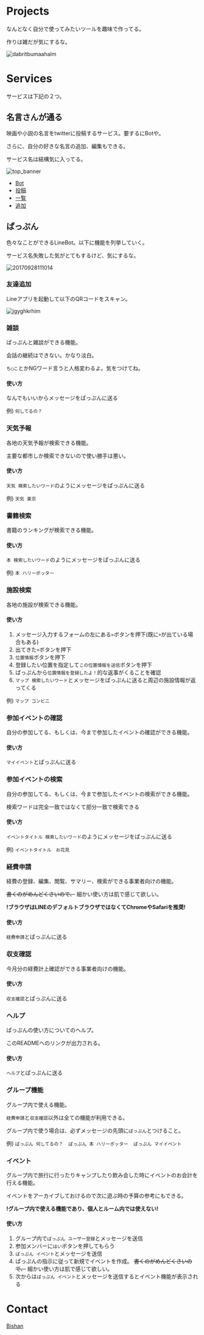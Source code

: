 # Projects
なんとなく自分で使ってみたいツールを趣味で作ってる。

作りは雑だが気にするな。

![dabritbumaahalm](https://user-images.githubusercontent.com/34331230/45134105-bc4a4580-b1d3-11e8-8c81-9f535de68397.jpg)


# Services

サービスは下記の２つ。

## 名言さんが通る
映画や小説の名言をtwitterに投稿するサービス。要するにBotや。

さらに、自分の好きな名言の追加、編集もできる。

サービス名は結構気に入ってる。

![top_banner](https://user-images.githubusercontent.com/34331230/45134466-a473c100-b1d5-11e8-971b-19df6622fab8.jpg)

- [Bot](https://twitter.com/meigensanBot)
- [投稿](https://pappen.herokuapp.com/)
- [一覧](https://pappen.herokuapp.com/maxims/new)
- [追加](https://pappen.herokuapp.com/maxims)

## ぱっぷん
色々なことができるLineBot。以下に機能を列挙していく。

サービス名失敗した気がとてもするけど、気にするな。

![20170928111014](https://user-images.githubusercontent.com/34331230/45134407-5fe82580-b1d5-11e8-9833-3f7b212e13ce.jpg)

### 友達追加
Lineアプリを起動して以下のQRコードをスキャン。

![jgyghkrhim](https://user-images.githubusercontent.com/34331230/45133814-3679ca80-b1d2-11e8-8766-d8d4b77ddf6d.png)

### 雑談
ぱっぷんと雑談ができる機能。

会話の継続はできない。かなり淡白。

`ち◯こ`とかNGワード言うと人格変わるよ。気をつけてね。

#### 使い方
なんでもいいからメッセージをぱっぷんに送る

例) `何してるの？`

### 天気予報
各地の天気予報が検索できる機能。

主要な都市しか検索できないので使い勝手は悪い。

#### 使い方
`天気 検索したいワード`のようにメッセージをぱっぷんに送る

例) `天気 東京`

### 書籍検索
書籍のランキングが検索できる機能。

#### 使い方
`本 検索したいワード`のようにメッセージをぱっぷんに送る

例) `本 ハリーポッター`

### 施設検索
各地の施設が検索できる機能。

#### 使い方
1. メッセージ入力するフォームの左にある`>`ボタンを押下(既に`+`が出ている場合もある)
2. 出てきた`+`ボタンを押下
3. `位置情報`ボタンを押下
4. 登録したい位置を指定して`この位置情報を送信`ボタンを押下
5. ぱっぷんから`位置情報を登録したよ！`的な返事がくることを確認
6. `マップ 検索したいワード`とメッセージをぱっぷんに送ると周辺の施設情報が返ってくる

例) `マップ コンビニ`

### 参加イベントの確認
自分の参加してる、もしくは、今まで参加したイベントの確認ができる機能。

#### 使い方
`マイイベント`とぱっぷんに送る

### 参加イベントの検索
自分の参加してる、もしくは、今まで参加したイベントの検索ができる機能。

検索ワードは完全一致ではなくて部分一致で検索できる

#### 使い方
`イベントタイトル 検索したいワード`のようにメッセージをぱっぷんに送る

例) `イベントタイトル　お花見`

### 経費申請
経費の登録、編集、閲覧、サマリー、検索ができる事業者向けの機能。

~~書くのがめんどくさいので、~~ 細かい使い方は肌で感じて欲しい。

**!ブラウザはLINEのデフォルトブラウザではなくてChromeやSafariを推奨!**

#### 使い方
`経費申請`とぱっぷんに送る

### 収支確認
今月分の経費計上確認ができる事業者向けの機能。

#### 使い方
`収支確認`とぱっぷんに送る

### ヘルプ
ぱっぷんの使い方についてのヘルプ。

このREADMEへのリンクが出力される。

#### 使い方
`ヘルプ`とぱっぷんに送る

### グループ機能
グループ内で使える機能。

`経費申請`と`収支確認`以外は全ての機能が利用できる。

グループ内で使う場合は、必ずメッセージの先頭に`ぱっぷん`とつけること。

例) `ぱっぷん 何してるの？`　`ぱっぷん 本 ハリーポッター`　`ぱっぷん マイイベント`

### イベント
グループ内で旅行に行ったりキャンプしたり飲み会した時にイベントのお会計を行える機能。

イベントをアーカイブしておけるので次に遊ぶ時の予算の参考にもできる。

**!グループ内で使える機能であり、個人とルーム内では使えない!**

#### 使い方
1. グループ内で`ぱっぷん ユーザー登録`とメッセージを送信
2. 参加メンバーに`はい`ボタンを押してもらう
3. `ぱっぷん イベント`とメッセージを送信
4. ぱっぷんの指示に従って新規でイベントを作成。 ~~書くのがめんどくさいので、~~ 細かい使い方は肌で感じて欲しい。
5. 次からは`ぱっぷん イベント`とメッセージを送信するとイベント機能が表示される

# Contact
[Bishan](mailto:belion.freee@gmail.com?subject=問い合わせ&body=以下に要件を記載します。)
